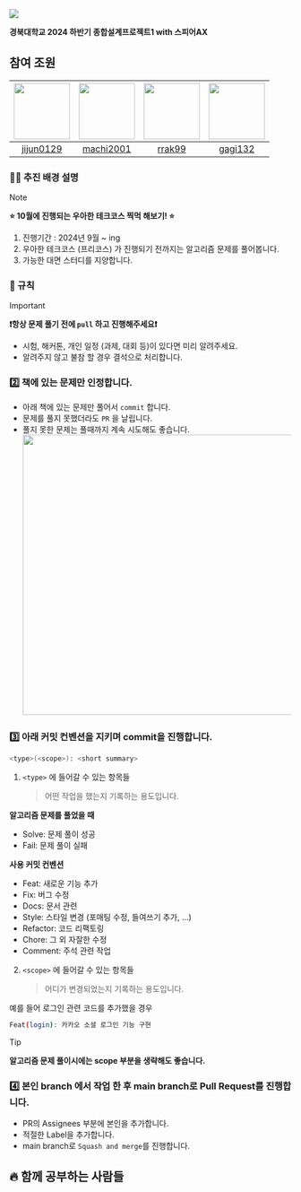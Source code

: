 <img src="https://capsule-render.vercel.app/api?type=Venom&height=150&section=header&text=멀티모달%20임베딩을%20활용한-nl-이미지%20속%20객체%20특성%20식별%20및%20텍스트%20프롬프트%20생성&fontSize=35&color=0:8871e5,100:b678c4&stroke=b678c4" />

**경북대학교 2024 하반기 종합설계프로젝트1 with 스피어AX**

##  참여 조원

| [<img src="https://github.com/jijun0129.png" width="100px">](https://github.com/jijun0129) | [<img src="https://github.com/machi2001.png" width="100px">](https://github.com/machi2001) | [<img src="https://github.com/rrak99.png" width="100px">](https://github.com/rrak99) | [<img src="https://github.com/gagi132.png" width="100px">](https://github.com/gagi132) |
| :------------------------------------------------------------------------------------: | :----------------------------------------------------------------------------------------: | :--------------------------------------------------------------------------------------: | :--------------------------------------------------------------------------------------: |
|                         [jijun0129](https://github.com/jijun0129)                          |                         [machi2001](https://github.com/machi2001)                          |                         [rrak99](https://github.com/rrak99)                          |                         [gagi132](https://github.com/gagi132)                          |

### 👩‍🔧 추진 배경 설명

> [!NOTE]
>
> **⭐️ 10월에 진행되는 우아한 테크코스 찍먹 해보기! ⭐️**
>
> 1. 진행기간 : 2024년 9월 ~ ing
> 2. 우아한 테크코스 (프리코스) 가 진행되기 전까지는 알고리즘 문제를 풀어봅니다.
> 3. 가능한 대면 스터디를 지양합니다.

### 📌 규칙

> [!IMPORTANT]
>
> **❗️항상 문제 풀기 전에 `pull` 하고 진행해주세요❗️**


- 시험, 해커톤, 개인 일정 (과제, 대회 등)이 있다면 미리 알려주세요.
- 알려주지 않고 불참 할 경우 결석으로 처리합니다.

### 2️⃣ 책에 있는 문제만 인정합니다.

- 아래 책에 있는 문제만 풀어서 `commit` 합니다.
- 문제를 풀지 못했더라도 `PR` 을 날립니다.
- 풀지 못한 문제는 풀때까지 계속 시도해도 좋습니다.
  <br />
  <img src="" width=500 />

### 3️⃣ 아래 커밋 컨벤션을 지키며 commit을 진행합니다.

```bash
<type>(<scope>): <short summary>
```

1. `<type>` 에 들어갈 수 있는 항목들
   > 어떤 작업을 했는지 기록하는 용도입니다.

**알고리즘 문제를 풀었을 때**

- Solve: 문제 풀이 성공
- Fail: 문제 풀이 실패

**사용 커밋 컨벤션**

- Feat: 새로운 기능 추가
- Fix: 버그 수정
- Docs: 문서 관련
- Style: 스타일 변경 (포매팅 수정, 들여쓰기 추가, …)
- Refactor: 코드 리팩토링
- Chore: 그 외 자잘한 수정
- Comment: 주석 관련 작업

2. `<scope>` 에 들어갈 수 있는 항목들
   > 어디가 변경되었는지 기록하는 용도입니다.

예를 들어 로그인 관련 코드를 추가했을 경우

```bash
Feat(login): 카카오 소셜 로그인 기능 구현
```

> [!TIP]
>
> **알고리즘 문제 풀이시에는 scope 부분을 생략해도 좋습니다.**

### 4️⃣ 본인 branch 에서 작업 한 후 main branch로 Pull Request를 진행합니다.

- PR의 Assignees 부분에 본인을 추가합니다.
- 적절한 Label을 추가합니다.
- main branch로 `Squash and merge`를 진행합니다.

## 🔥 함께 공부하는 사람들
